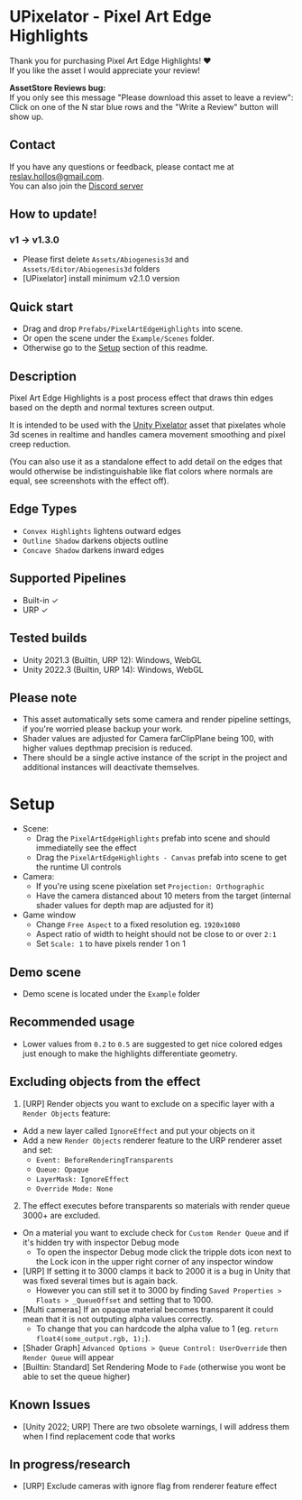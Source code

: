 # UPixelator - Pixel Art Edge Highlights

Thank you for purchasing Pixel Art Edge Highlights! ❤️  
If you like the asset I would appreciate your review!  

**AssetStore Reviews bug:**  
If you only see this message "Please download this asset to leave a review":  
Click on one of the N star blue rows and the "Write a Review" button will show up.  

## Contact
If you have any questions or feedback, please contact me at reslav.hollos@gmail.com.  
You can also join the [Discord server](https://discord.gg/uFEDDpS8ad)  

## How to update!
### v1 -> v1.3.0
- Please first delete `Assets/Abiogenesis3d` and `Assets/Editor/Abiogenesis3d` folders
- [UPixelator] install minimum v2.1.0 version

## Quick start
- Drag and drop `Prefabs/PixelArtEdgeHighlights` into scene.  
- Or open the scene under the `Example/Scenes` folder.
- Otherwise go to the [Setup](#setup) section of this readme.  

## Description
Pixel Art Edge Highlights is a post process effect that draws thin edges based on the depth and normal textures screen output.

It is intended to be used with the [Unity Pixelator](https://assetstore.unity.com/packages/slug/243562) asset that
pixelates whole 3d scenes in realtime and handles camera movement smoothing and pixel creep reduction.

(You can also use it as a standalone effect to add detail on the edges that would otherwise be
indistinguishable like flat colors where normals are equal, see screenshots with the effect off).

## Edge Types
- `Convex Highlights` lightens outward edges
- `Outline Shadow` darkens objects outline
- `Concave Shadow` darkens inward edges

## Supported Pipelines
- Built-in ✓
- URP ✓

## Tested builds
- Unity 2021.3 (Builtin, URP 12): Windows, WebGL  
- Unity 2022.3 (Builtin, URP 14): Windows, WebGL  

## Please note
- This asset automatically sets some camera and render pipeline settings, if you're worried please backup your work.
- Shader values are adjusted for Camera farClipPlane being 100, with higher values depthmap precision is reduced.
- There should be a single active instance of the script in the project and additional instances will deactivate themselves.

# Setup
- Scene:
  - Drag the `PixelArtEdgeHighlights` prefab into scene and should immediatelly see the effect
  - Drag the `PixelArtEdgeHighlights - Canvas` prefab into scene to get the runtime UI controls
- Camera:
  - If you're using scene pixelation set `Projection: Orthographic`
  - Have the camera distanced about 10 meters from the target (internal shader values for depth map are adjusted for it)
- Game window
  - Change `Free Aspect` to a fixed resolution eg. `1920x1080`
  - Aspect ratio of width to height should not be close to or over `2:1`
  - Set `Scale: 1` to have pixels render 1 on 1

## Demo scene
- Demo scene is located under the `Example` folder

## Recommended usage
- Lower values from `0.2` to `0.5` are suggested to get nice colored edges just enough to make the highlights differentiate geometry.

## Excluding objects from the effect
1. [URP] Render objects you want to exclude on a specific layer with a `Render Objects` feature:
  - Add a new layer called `IgnoreEffect` and put your objects on it
  - Add a new `Render Objects` renderer feature to the URP renderer asset and set:
    - `Event: BeforeRenderingTransparents`
    - `Queue: Opaque`
    - `LayerMask: IgnoreEffect`
    - `Override Mode: None`

2. The effect executes before transparents so materials with render queue 3000+ are excluded.
- On a material you want to exclude check for `Custom Render Queue` and if it's hidden try with inspector Debug mode
  - To open the inspector Debug mode click the tripple dots icon next to the Lock icon in the upper right corner of any inspector window
- [URP] If setting it to 3000 clamps it back to 2000 it is a bug in Unity that was fixed several times but is again back.
  - However you can still set it to 3000 by finding `Saved Properties > Floats > _QueueOffset` and setting that to 1000.
- [Multi cameras] If an opaque material becomes transparent it could mean that it is not outputing alpha values correctly.
  - To change that you can hardcode the alpha value to 1 (eg. `return float4(some_output.rgb, 1);`).
- [Shader Graph] `Advanced Options > Queue Control: UserOverride` then `Render Queue` will appear
- [Builtin: Standard] Set Rendering Mode to `Fade` (otherwise you wont be able to set the queue higher)

## Known Issues
- [Unity 2022; URP] There are two obsolete warnings, I will address them when I find replacement code that works

## In progress/research
- [URP] Exclude cameras with ignore flag from renderer feature effect
